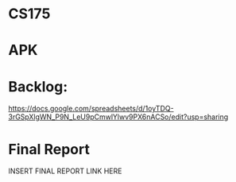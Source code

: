 # CS175

# APK

# Backlog:
https://docs.google.com/spreadsheets/d/1oyTDQ-3rGSpXlgWN_P9N_LeU9pCmwlYlwv9PX6nACSo/edit?usp=sharing

# Final Report
INSERT FINAL REPORT LINK HERE
